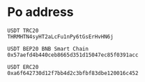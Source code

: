 # Po address

```
USDT TRC20
THRMHTN4syHT2aLcFu1nPy6tGsErHvHN6j
```

```
USDT BEP20 BNB Smart Chain
0x57aefd4b440ceb8665d351d15047ec85f0391acc
```

```
USDT ERC20
0xa6f642730d12f7bb4d2c3bfbf83dbe120016c452
```
